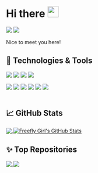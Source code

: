 <!--
**freefly-girl/Freefly-Girl** is a ✨ _special_ ✨ repository because its `README.md` (this file) appears on your GitHub profile.
-->

# Hi there <img src="https://raw.githubusercontent.com/MartinHeinz/MartinHeinz/master/wave.gif" width="30px" height="30px">
![](https://img.shields.io/github/followers/freefly-girl?style=social)
![](https://img.shields.io/twitter/url?style=social&url=https%3A%2F%2Ftwitter.com%2FFreeRide_girl)

Nice to meet you here!
<br>

## &#x1f527; Technologies & Tools

![](https://img.shields.io/badge/OS-iOS-informational?style=flat&logo=apple&logoColor=white&color=2bbc8a)
![](https://img.shields.io/badge/Editor-VS%20Code-informational?style=flat&logo=VisualStudioCode&logoColor=white&color=2bbc8a)
![](https://img.shields.io/badge/Editor-Android%20Studio-informational?style=flat&logo=AndroidStudio&logoColor=white&color=2bbc8a)
![](https://img.shields.io/badge/Editor-PyCharm-informational?style=flat&logo=PyCharm&logoColor=white&color=2bbc8a)

![](https://img.shields.io/badge/Code-JavaScript-informational?style=flat&logo=javascript&logoColor=white&color=2bbc8a)
![](https://img.shields.io/badge/Code-Kotlin-informational?style=flat&logo=kotlin&logoColor=white&color=2bbc8a)
![](https://img.shields.io/badge/Code-Java-informational?style=flat&logo=java&logoColor=white&color=2bbc8a)
![](https://img.shields.io/badge/Code-Python-informational?style=flat&logo=python&logoColor=white&color=2bbc8a)
![](https://img.shields.io/badge/Code-Dart-informational?style=flat&logo=dart&logoColor=white&color=2bbc8a)
![](https://img.shields.io/badge/Code-Solidity-informational?style=flat&logo=solidity&logoColor=white&color=2bbc8a)
<br><br>

## &#x1f4c8; GitHub Stats
<a href="https://github.com/freefly-girl/Freefly-Girl">
    <img align="center" src="https://github-readme-stats.vercel.app/api/top-langs/?username=freefly-girl&theme=github_dark&hide=Jupyter%20Notebook&border_radius=10" />
</a>
<a href="https://github.com/freefly-girl/Freefly-Girl">
    <img align="center" src="https://github-readme-stats.vercel.app/api?username=freefly-girl&show_icons=true&theme=github_dark&count_private=true&hide=issues&custom_title=Freefly%20Girl's%20GitHub%20Stats&border_radius=10" alt="Freefly Girl's GitHub Stats" /> 
</a>


<br>

## &#x2728; Top Repositories
<a href="https://github.com/freefly-girl/nft-drop-starter-project-main">
    <img align="center" src="https://github-readme-stats.vercel.app/api/pin/?username=freefly-girl&repo=nft-drop-starter-project-main&theme=github_dark&border_radius=10" /> 
</a>
<a href="https://github.com/freefly-girl/NLPBot">
    <img align="center" src="https://github-readme-stats.vercel.app/api/pin/?username=freefly-girl&repo=NLPBot&theme=github_dark&border_radius=10" /> 
</a>
